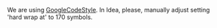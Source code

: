 We are using [GoogleCodeStyle](https://raw.githubusercontent.com/google/styleguide/gh-pages/intellij-java-google-style.xml).
In Idea, please, manually adjust setting 'hard wrap at' to 170 symbols.